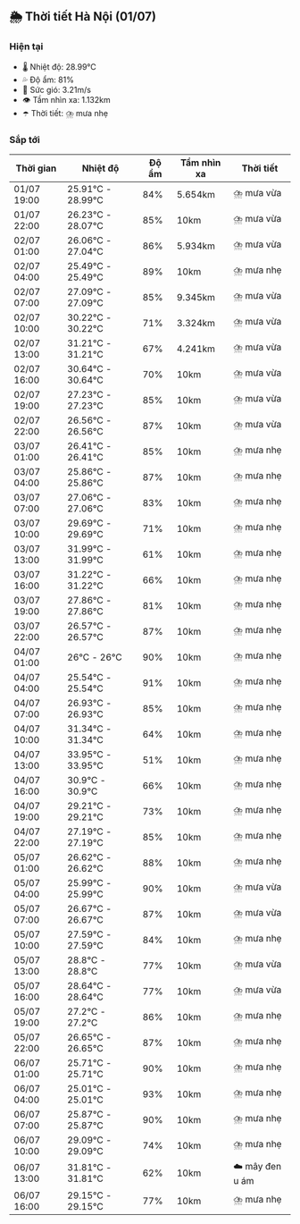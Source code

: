 ## 🌦️ Thời tiết Hà Nội (01/07)

### Hiện tại

- 🌡️ Nhiệt độ: 28.99℃
- 💦 Độ ẩm: 81%
- 💨 Sức gió: 3.21m/s
- 👁️ Tầm nhìn xa: 1.132km
- ☂️ Thời tiết: ⛈️ mưa nhẹ

### Sắp tới

| Thời gian | Nhiệt độ | Độ ẩm | Tầm nhìn xa | Thời tiết |
| --- | --- | --- | --- | --- |
| 01/07 19:00 | 25.91℃ - 28.99℃ | 84% | 5.654km | ⛈️ mưa vừa |
| 01/07 22:00 | 26.23℃ - 28.07℃ | 85% | 10km | ⛈️ mưa vừa |
| 02/07 01:00 | 26.06℃ - 27.04℃ | 86% | 5.934km | ⛈️ mưa vừa |
| 02/07 04:00 | 25.49℃ - 25.49℃ | 89% | 10km | ⛈️ mưa nhẹ |
| 02/07 07:00 | 27.09℃ - 27.09℃ | 85% | 9.345km | ⛈️ mưa vừa |
| 02/07 10:00 | 30.22℃ - 30.22℃ | 71% | 3.324km | ⛈️ mưa vừa |
| 02/07 13:00 | 31.21℃ - 31.21℃ | 67% | 4.241km | ⛈️ mưa vừa |
| 02/07 16:00 | 30.64℃ - 30.64℃ | 70% | 10km | ⛈️ mưa vừa |
| 02/07 19:00 | 27.23℃ - 27.23℃ | 85% | 10km | ⛈️ mưa vừa |
| 02/07 22:00 | 26.56℃ - 26.56℃ | 87% | 10km | ⛈️ mưa vừa |
| 03/07 01:00 | 26.41℃ - 26.41℃ | 85% | 10km | ⛈️ mưa nhẹ |
| 03/07 04:00 | 25.86℃ - 25.86℃ | 87% | 10km | ⛈️ mưa nhẹ |
| 03/07 07:00 | 27.06℃ - 27.06℃ | 83% | 10km | ⛈️ mưa nhẹ |
| 03/07 10:00 | 29.69℃ - 29.69℃ | 71% | 10km | ⛈️ mưa nhẹ |
| 03/07 13:00 | 31.99℃ - 31.99℃ | 61% | 10km | ⛈️ mưa nhẹ |
| 03/07 16:00 | 31.22℃ - 31.22℃ | 66% | 10km | ⛈️ mưa nhẹ |
| 03/07 19:00 | 27.86℃ - 27.86℃ | 81% | 10km | ⛈️ mưa nhẹ |
| 03/07 22:00 | 26.57℃ - 26.57℃ | 87% | 10km | ⛈️ mưa nhẹ |
| 04/07 01:00 | 26℃ - 26℃ | 90% | 10km | ⛈️ mưa nhẹ |
| 04/07 04:00 | 25.54℃ - 25.54℃ | 91% | 10km | ⛈️ mưa nhẹ |
| 04/07 07:00 | 26.93℃ - 26.93℃ | 85% | 10km | ⛈️ mưa nhẹ |
| 04/07 10:00 | 31.34℃ - 31.34℃ | 64% | 10km | ⛈️ mưa nhẹ |
| 04/07 13:00 | 33.95℃ - 33.95℃ | 51% | 10km | ⛈️ mưa nhẹ |
| 04/07 16:00 | 30.9℃ - 30.9℃ | 66% | 10km | ⛈️ mưa nhẹ |
| 04/07 19:00 | 29.21℃ - 29.21℃ | 73% | 10km | ⛈️ mưa nhẹ |
| 04/07 22:00 | 27.19℃ - 27.19℃ | 85% | 10km | ⛈️ mưa nhẹ |
| 05/07 01:00 | 26.62℃ - 26.62℃ | 88% | 10km | ⛈️ mưa nhẹ |
| 05/07 04:00 | 25.99℃ - 25.99℃ | 90% | 10km | ⛈️ mưa vừa |
| 05/07 07:00 | 26.67℃ - 26.67℃ | 87% | 10km | ⛈️ mưa vừa |
| 05/07 10:00 | 27.59℃ - 27.59℃ | 84% | 10km | ⛈️ mưa nhẹ |
| 05/07 13:00 | 28.8℃ - 28.8℃ | 77% | 10km | ⛈️ mưa vừa |
| 05/07 16:00 | 28.64℃ - 28.64℃ | 77% | 10km | ⛈️ mưa vừa |
| 05/07 19:00 | 27.2℃ - 27.2℃ | 86% | 10km | ⛈️ mưa nhẹ |
| 05/07 22:00 | 26.65℃ - 26.65℃ | 87% | 10km | ⛈️ mưa nhẹ |
| 06/07 01:00 | 25.71℃ - 25.71℃ | 90% | 10km | ⛈️ mưa nhẹ |
| 06/07 04:00 | 25.01℃ - 25.01℃ | 93% | 10km | ⛈️ mưa nhẹ |
| 06/07 07:00 | 25.87℃ - 25.87℃ | 90% | 10km | ⛈️ mưa nhẹ |
| 06/07 10:00 | 29.09℃ - 29.09℃ | 74% | 10km | ⛈️ mưa nhẹ |
| 06/07 13:00 | 31.81℃ - 31.81℃ | 62% | 10km | ☁️ mây đen u ám |
| 06/07 16:00 | 29.15℃ - 29.15℃ | 77% | 10km | ⛈️ mưa nhẹ |

